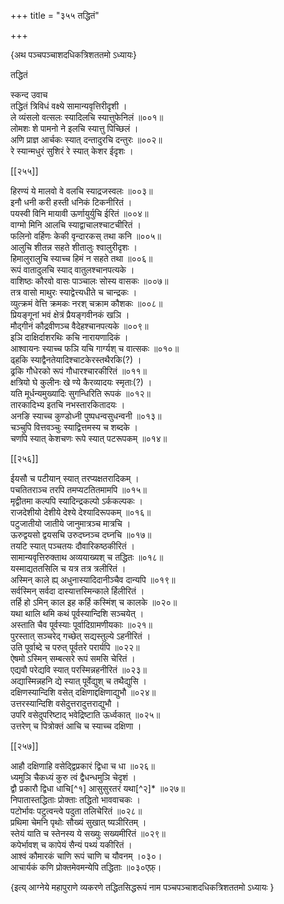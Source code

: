 +++
title = "३५५ तद्धितं"

+++

\{अथ पञ्चपञ्चाशदधिकत्रिशततमो ऽध्यायः\}

तद्धितं  
    
स्कन्द उवाच  
तद्धितं त्रिविधं वक्ष्ये सामान्यवृत्तिरीदृशी   ।  
ले व्यंसलो वत्सलः स्यादिलचि स्यात्तुफेनिलं ॥००१॥  
लोमशः शे पामनो ने इलचि स्यात्तु पिच्छिलं ।  
अणि प्राज्ञ आर्चकः स्यात् दन्तादुरचि दन्तुरः ॥००२॥  
रे स्यान्मधुरं सुशिरं रे स्यात् केशर ईदृशः   ।  

[[२५५]]
    
हिरण्यं ये मालवो वे वलचि स्याद्रजस्वलः ॥००३॥  
इनौ धनी करी हस्ती धनिकं टिकनीरितं ।  
पयस्वी विनि मायावी ऊर्णायुर्युचि ईरितं ॥००४॥  
वाग्मो मिनि आलचि स्याद्वाचालश्चाटचीरितं ।  
फलिनो वर्हिणः केकी वृन्दारकस् तथा कनि ॥००५॥  
आलुचि शीतन्न सहते शीतालुः श्वालुरीदृशः   ।  
हिमालुरालुचि स्याच्च हिमं न सहते तथा ॥००६॥  
रूपं वातादुलचि स्याद् वातुलश्चानपत्यके ।  
वाशिष्ठः कौरवो वासः पाञ्चालः सोस्य वासकः   ॥००७॥  
तत्र वासो माथुरः स्याद्वेत्त्यधीते च चान्द्रकः   ।  
व्युत्क्रमं वेत्ति क्रमकः नरश् चक्राम कौशकः   ॥००८॥  
प्रियङ्गूनां भवं क्षेत्रं प्रैयङ्गवीनकं खञि   ।  
मौद्गीनं कौद्रवीणञ्च वैदेहश्चानपत्यके ॥००९॥  
इञि दाक्षिर्दाशरथिः कचि नारायणादिकं ।  
आश्वायनः स्याच्च फञि यचि गार्ग्यश् च वात्सकः   ॥०१०॥  
ढ्हकि स्याद्वैनतेयादिश्चाटकेरस्तथैरकि(?) ।  
ढ्रकि गौधेरको रूपं गौधारश्चारकीरितं ॥०११॥  
क्षत्रियो घे कुलीनः खे ण्ये कैरव्यादयः स्मृताः(?)   ।  
यति मूर्धन्यमुख्यादिः सुगन्धिरिति रूपकं ॥०१२॥  
तारकादिभ्य इतचि नभस्तारकितादयः ।  
अनङि स्याच्च कुण्डोध्नी पुष्पधन्वसुधन्वनी   ॥०१३॥  
चञ्चुपि वित्तवञ्चुः स्याद्वित्तमस्य च शब्दके ।  
चणपि स्यात् केशचणः रूपे स्यात् पटरूपकम् ॥०१४॥  

[[२५६]]
    
ईयसौ च पटीयान् स्यात् तरप्यक्षतरादिकम् ।  
पचतितराञ्च तरपि तमप्यटतितमामपि ॥०१५॥  
मृद्वीतमा कल्पपि स्यादिन्द्रकल्पो ऽर्ककल्पकः ।  
राजदेशीयो देशीये देश्ये देश्यादिरूपकम् ॥०१६॥  
पटुजातीयो जातीये जानुमात्रञ्च मात्रचि ।  
ऊरुद्वयसो द्वयसचि उरुदघ्नञ्च दघ्नचि ॥०१७॥  
तयटि स्यात् पञ्चतयः दौवारिकष्ठकीरितं ।  
सामान्यवृत्तिरुक्ताथ अव्ययाख्यश् च तद्धितः ॥०१८॥  
यस्माद्यततसिलि च यत्र तत्र त्रलीरितं ।  
अस्मिन् काले ह्य् अधुनास्यादिदानीञ्चैव दान्यपि ॥०१९॥  
सर्वस्मिन् सर्वदा दास्यात्तस्मिन्काले र्हिलीरितं ।  
तर्हि हो ऽमिन् काल इह कर्हि कस्मिंश् च कालके ॥०२०॥  
यथा थालि थमि कथं पूर्वस्यान्दिशि सञ्चयेत् ।  
अस्ताति चैव पूर्वस्याः पूर्वादिग्रामणीयकाः   ॥०२१॥  
पुरस्तात् सञ्चरेद् गच्छेत् सद्यस्तुल्ये ऽहनीरितं ।  
उति पूर्वाब्दे च परुत् पूर्वतरे परार्यपि ॥०२२॥  
ऐषमो ऽस्मिन् सम्बत्सरे रूपं समसि चेरितं ।  
एद्यवौ परेद्यवि स्यात् परस्मिन्नहनीरितं ॥०२३॥  
अद्यास्मिन्नहनि द्ये स्यात् पूर्वेद्युश् च तथैद्युसि ।  
दक्षिणस्यान्दिशि वसेत् दक्षिणाद्दक्षिणाद्युभौ   ॥०२४॥  
उत्तरस्यान्दिशि वसेदुत्तरादुत्तराद्युभौ ।  
उपरि वसेदुपरिष्टाद् भवेद्रिष्टाति ऊर्ध्वकात् ॥०२५॥  
उत्तरेण् च पित्रोक्तं आचि च स्याच्च दक्षिणा ।  

[[२५७]]
    
आहौ दक्षिणाहि वसेद्द्विप्रकारं द्विधा च धा ॥०२६॥  
ध्यमुञि चैकध्यं कुरु त्वं द्वैधन्धमुञि चेदृशं   ।  
द्वौ प्रकारौ द्विधा धाचि[^१] आसुसुरतरं यथा[^२]*   ॥०२७॥  
निपातास्तद्धिताः प्रोक्ताः तद्धितो भाववाचकः   ।  
पटोर्भावः पटुत्वन्त्वे पदुता तलिचेरितं ॥०२८॥  
प्रथिमा चेमनि पृथोः सौख्यं सुखात् ष्यञीरितम्   ।  
स्तेयं याति च स्तेनस्य ये सख्युः सख्यमीरितं ॥०२९॥  
कपेर्भावश् च कापेयं सैन्यं पथ्यं यकीरितं   ।  
आश्वं कौमारकं चाणि रूपं चाणि च यौवनम्   ।०३०।  
आचार्यकं कणि प्रोक्तमेवमन्येपि तद्धिताः ॥०३०एफ़्।

\{इत्य् आग्नेये महापुराणे व्यकरणे तद्धितसिद्धरूपं नाम पञ्चपञ्चाशदधिकत्रिशततमो ऽध्यायः  }
    